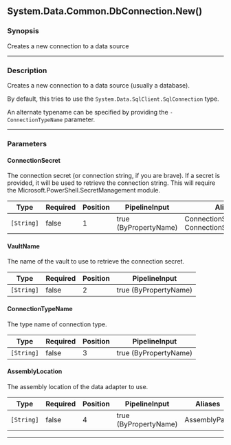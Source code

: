 System.Data.Common.DbConnection.New()
-------------------------------------

### Synopsis
Creates a new connection to a data source

---

### Description

Creates a new connection to a data source (usually a database).

By default, this tries to use the `System.Data.SqlClient.SqlConnection` type.

An alternate typename can be specified by providing the `-ConnectionTypeName` parameter.

---

### Parameters
#### **ConnectionSecret**
The connection secret (or connection string, if you are brave).
If a secret is provided, it will be used to retrieve the connection string.
This will require the Microsoft.PowerShell.SecretManagement module.

|Type      |Required|Position|PipelineInput        |Aliases                                      |
|----------|--------|--------|---------------------|---------------------------------------------|
|`[String]`|false   |1       |true (ByPropertyName)|ConnectionString<br/>ConnectionStringOrSecret|

#### **VaultName**
The name of the vault to use to retrieve the connection secret.

|Type      |Required|Position|PipelineInput        |
|----------|--------|--------|---------------------|
|`[String]`|false   |2       |true (ByPropertyName)|

#### **ConnectionTypeName**
The type name of connection type.

|Type      |Required|Position|PipelineInput        |
|----------|--------|--------|---------------------|
|`[String]`|false   |3       |true (ByPropertyName)|

#### **AssemblyLocation**
The assembly location of the data adapter to use.

|Type      |Required|Position|PipelineInput        |Aliases     |
|----------|--------|--------|---------------------|------------|
|`[String]`|false   |4       |true (ByPropertyName)|AssemblyPath|

---
